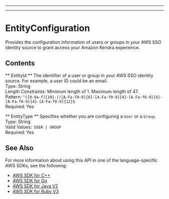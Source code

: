 --------

--------

# EntityConfiguration<a name="API_EntityConfiguration"></a>

Provides the configuration information of users or groups in your AWS SSO identity source to grant access your Amazon Kendra experience\.

## Contents<a name="API_EntityConfiguration_Contents"></a>

 ** EntityId **   <a name="Kendra-Type-EntityConfiguration-EntityId"></a>
The identifier of a user or group in your AWS SSO identity source\. For example, a user ID could be an email\.  
Type: String  
Length Constraints: Minimum length of 1\. Maximum length of 47\.  
Pattern: `^([0-9a-f]{10}-|)[A-Fa-f0-9]{8}-[A-Fa-f0-9]{4}-[A-Fa-f0-9]{4}-[A-Fa-f0-9]{4}-[A-Fa-f0-9]{12}$`   
Required: Yes

 ** EntityType **   <a name="Kendra-Type-EntityConfiguration-EntityType"></a>
Specifies whether you are configuring a `User` or a `Group`\.  
Type: String  
Valid Values:` USER | GROUP`   
Required: Yes

## See Also<a name="API_EntityConfiguration_SeeAlso"></a>

For more information about using this API in one of the language\-specific AWS SDKs, see the following:
+  [ AWS SDK for C\+\+](https://docs.aws.amazon.com/goto/SdkForCpp/kendra-2019-02-03/EntityConfiguration) 
+  [ AWS SDK for Go](https://docs.aws.amazon.com/goto/SdkForGoV1/kendra-2019-02-03/EntityConfiguration) 
+  [ AWS SDK for Java V2](https://docs.aws.amazon.com/goto/SdkForJavaV2/kendra-2019-02-03/EntityConfiguration) 
+  [ AWS SDK for Ruby V3](https://docs.aws.amazon.com/goto/SdkForRubyV3/kendra-2019-02-03/EntityConfiguration) 